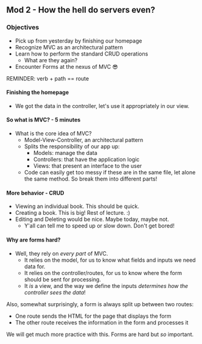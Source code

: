 ## Mod 2 - How the hell do servers even?

### Objectives

* Pick up from yesterday by finishing our homepage
* Recognize MVC as an architectural pattern
* Learn how to perform the standard CRUD operations
  * What are they again?
* Encounter Forms at the nexus of MVC 😎

REMINDER: verb + path == route





#### Finishing the homepage

* We got the data in the controller, let's use it appropriately in our view.





#### So what is MVC? - 5 minutes
* What is the core idea of MVC?
  * Model-View-Controller, an architectural pattern
  * Splits the responsibility of our app up:
    * Models: manage the data
    * Controllers: that have the application logic
    * Views: that present an interface to the user
  * Code can easily get too messy if these are in the same file,
    let alone the same method. So break them into different parts!




#### More behavior - CRUD

* Viewing an individual book. This should be quick.
* Creating a book. This is big! Rest of lecture. :)
* Editing and Deleting would be nice. Maybe today, maybe not.
  * Y'all can tell me to speed up or slow down. Don't get bored!


#### Why are forms hard?

* Well, they rely on _every part_ of MVC.
  * It relies on the model, for us to know what fields and inputs we need data for.
  * It relies on the controller/routes, for us to know where the form should be sent for processing.
  * It _is_ a view, and the way we define the inputs *determines how the controller sees the data*!

Also, somewhat surprisingly, a form is always split up between two routes:
  * One route sends the HTML for the page that displays the form
  * The other route receives the information in the form and processes it

We will get much more practice with this. Forms are hard but _so_ important.
